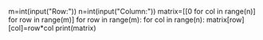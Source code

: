 m=int(input("Row:"))
n=int(input("Column:"))
matrix=[[0 for col in range(n)] for row in range(m)]
for row in range(m):
    for col in range(n):
        matrix[row][col]=row*col
print(matrix)

